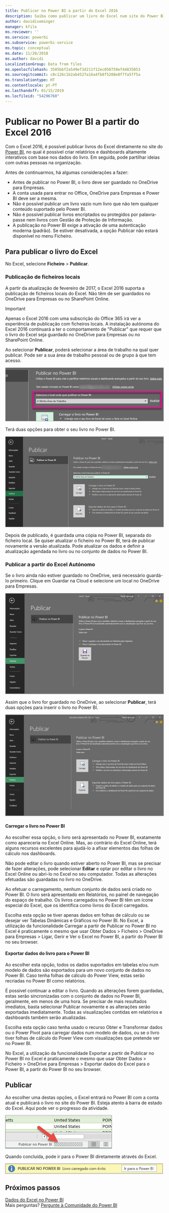 ```yaml
---
title: Publicar no Power BI a partir do Excel 2016
description: Saiba como publicar um livro do Excel num site do Power BI.
author: davidiseminger
manager: kfile
ms.reviewer: ''
ms.service: powerbi
ms.subservice: powerbi-service
ms.topic: conceptual
ms.date: 11/28/2018
ms.author: davidi
LocalizationGroup: Data from files
ms.openlocfilehash: 3505bbf2a549ef3d211f12ec050759ef44835053
ms.sourcegitcommit: c8c126c1b2ab4527a16a4fb8f5208e0f7fa5ff5a
ms.translationtype: HT
ms.contentlocale: pt-PT
ms.lasthandoff: 01/15/2019
ms.locfileid: "54296760"
---
```

# <a name="publish-to-power-bi-from-excel-2016"></a>Publicar no Power BI a partir do Excel 2016
Com o Excel 2016, é possível publicar livros do Excel diretamente no site do [Power BI](https://powerbi.microsoft.com), no qual é possível criar relatórios e dashboards altamente interativos com base nos dados do livro. Em seguida, pode partilhar ideias com outras pessoas na organização.

Antes de continuarmos, há algumas considerações a fazer:

* Antes de publicar no Power BI, o livro deve ser guardado no OneDrive para Empresas.
* A conta usada para entrar no Office, OneDrive para Empresas e Power BI deve ser a mesma.
* Não é possível publicar um livro vazio num livro que não tem qualquer conteúdo suportado pelo Power BI.
* Não é possível publicar livros encriptados ou protegidos por palavra-passe nem livros com Gestão de Proteção de Informação.
* A publicação no Power BI exige a ativação de uma autenticação moderna (padrão). Se estiver desativada, a opção Publicar não estará disponível no menu Ficheiro.

## <a name="to-publish-your-excel-workbook"></a>Para publicar o livro do Excel
No Excel, selecione **Ficheiro** > **Publicar**.

### <a name="local-file-publishing"></a>Publicação de ficheiros locais
A partir da atualização de fevereiro de 2017, o Excel 2016 suporta a publicação de ficheiros locais do Excel. Não têm de ser guardados no OneDrive para Empresas ou no SharePoint Online.

> [!IMPORTANT]
> Apenas o Excel 2016 com uma subscrição do Office 365 irá ver a experiência de publicação com ficheiros locais. A instalação autónoma do Excel 2016 continuará a ter o comportamento de "Publicar" que requer que o livro do Excel seja guardado no OneDrive para Empresas ou no SharePoint Online.
> 
> 

Ao selecionar **Publicar**, poderá selecionar a área de trabalho na qual quer publicar. Pode ser a sua área de trabalho pessoal ou de grupo à que tem acesso.

![](media/service-publish-from-excel/pbi_choose_workspace.png)

Terá duas opções para obter o seu livro no Power BI.

![](media/service-publish-from-excel/pbi_uploadexport3.png)

Depois de publicado, é guardada uma cópia no Power BI, separada do ficheiro local. Se quiser atualizar o ficheiro no Power BI, terá de publicar novamente a versão atualizada. Pode atualizar os dados e definir a atualização agendada no livro ou no conjunto de dados no Power BI.

### <a name="publishing-from-excel-standalone"></a>Publicar a partir do Excel Autónomo
Se o livro ainda não estiver guardado no OneDrive, será necessário guardá-lo primeiro. Clique em Guardar na Cloud e selecione um local no OneDrive para Empresas.

![](media/service-publish-from-excel/pbi_savetoonedrive2.png)

Assim que o livro for guardado no OneDrive, ao selecionar **Publicar**, terá duas opções para inserir o livro no Power BI.

![](media/service-publish-from-excel/pbi_uploadexport2.png)

#### <a name="upload-your-workbook-to-power-bi"></a>Carregar o livro no Power BI
Ao escolher essa opção, o livro será apresentado no Power BI, exatamente como apareceria no Excel Online. Mas, ao contrário do Excel Online, terá alguns recursos excelentes para ajudá-lo a afixar elementos das folhas de cálculo nos dashboards.

Não pode editar o livro quando estiver aberto no Power BI, mas se precisar de fazer alterações, pode selecionar **Editar** e optar por editar o livro no Excel Online ou abri-lo no Excel no seu computador. Todas as alterações efetuadas são guardadas no livro no OneDrive.

Ao efetuar o carregamento, nenhum conjunto de dados será criado no Power BI. O livro será apresentado em Relatórios, no painel de navegação do espaço de trabalho. Os livros carregados no Power BI têm um ícone especial do Excel, que os identifica como livros do Excel carregados.

Escolha esta opção se tiver apenas dados em folhas de cálculo ou se desejar ver Tabelas Dinâmicas e Gráficos no Power BI.
No Excel, a utilização da funcionalidade Carregar a partir de Publicar no Power BI no Excel é praticamente o mesmo que usar Obter Dados > Ficheiro > OneDrive para Empresas > Ligar, Gerir e Ver o Excel no Power BI, a partir do Power BI no seu browser.

#### <a name="export-workbook-data-to-power-bi"></a>Exportar dados do livro para o Power BI
Ao escolher esta opção, todos os dados suportados em tabelas e/ou num modelo de dados são exportados para um novo conjunto de dados no Power BI. Caso tenha folhas de cálculo do Power View, estas serão recriadas no Power BI como relatórios.

É possível continuar a editar o livro. Quando as alterações forem guardadas, estas serão sincronizadas com o conjunto de dados no Power BI, geralmente, em menos de uma hora. Se precisar de mais resultados imediatos, basta selecionar Publicar novamente e as alterações serão exportadas imediatamente. Todas as visualizações contidas em relatórios e dashboards também serão atualizadas.

Escolha esta opção caso tenha usado o recurso Obter e Transformar dados ou o Power Pivot para carregar dados num modelo de dados, ou se o livro tiver folhas de cálculo do Power View com visualizações que pretende ver no Power BI.

No Excel, a utilização da funcionalidade Exportar a partir de Publicar no Power BI no Excel é praticamente o mesmo que usar Obter Dados > Ficheiro > OneDrive para Empresas > Exportar dados do Excel para o Power BI, a partir do Power BI no seu browser.

## <a name="publishing"></a>Publicar
Ao escolher uma destas opções, o Excel entrará no Power BI com a conta atual e publicará o livro no site do Power BI. Esteja atento à barra de estado do Excel. Aqui pode ver o progresso da atividade.

![](media/service-publish-from-excel/pbi_publishingstatus.png)

Quando concluída, pode ir para o Power BI diretamente através do Excel.

![](media/service-publish-from-excel/pbi_gotopbi.png)

## <a name="next-steps"></a>Próximos passos
[Dados do Excel no Power BI](service-excel-workbook-files.md)  
Mais perguntas? [Pergunte à Comunidade do Power BI](http://community.powerbi.com/)

